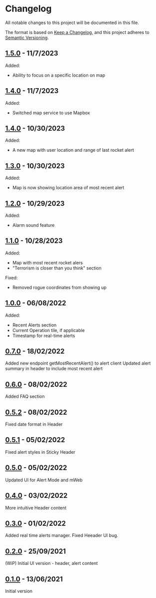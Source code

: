 # Changelog

All notable changes to this project will be documented in this file.

The format is based on [Keep a Changelog](https://keepachangelog.com/en/1.0.0/),
and this project adheres to [Semantic Versioning](https://semver.org/).

## [1.5.0](https://github.com/ErezNagar/code-red/releases/tag/v1.5.0) - 11/7/2023

Added:

- Ability to focus on a specific location on map

## [1.4.0](https://github.com/ErezNagar/code-red/releases/tag/v1.4.0) - 11/7/2023

Added:

- Switched map service to use Mapbox

## [1.4.0](https://github.com/ErezNagar/code-red/releases/tag/v1.4.0) - 10/30/2023

Added:

- A new map with user location and range of last rocket alert

## [1.3.0](https://github.com/ErezNagar/code-red/releases/tag/v1.3.0) - 10/30/2023

Added:

- Map is now showing location area of most recent alert

## [1.2.0](https://github.com/ErezNagar/code-red/releases/tag/v1.2.0) - 10/29/2023

Added:

- Alarm sound feature

## [1.1.0](https://github.com/ErezNagar/code-red/releases/tag/v1.1.0) - 10/28/2023

Added:

- Map with most recent rocket alers
- "Terrorism is closer than you think" section

Fixed:

- Removed rogue coordinates from showing up

## [1.0.0](https://github.com/ErezNagar/code-red/releases/tag/v1.0.0) - 06/08/2022

Added:

- Recent Alerts section
- Current Operation tile, if applicable
- Timestamp for real-time alerts

## [0.7.0](https://github.com/ErezNagar/code-red/releases/tag/v0.7.0) - 18/02/2022

Added new endpoint getMostRecentAlert() to alert client
Updated alert summary in header to include most recent alert

## [0.6.0](https://github.com/ErezNagar/code-red/releases/tag/v0.6.0) - 08/02/2022

Added FAQ section

## [0.5.2](https://github.com/ErezNagar/code-red/releases/tag/v0.5.2) - 08/02/2022

Fixed date format in Header

## [0.5.1](https://github.com/ErezNagar/code-red/releases/tag/v0.5.1) - 05/02/2022

Fixed alert styles in Sticky Header

## [0.5.0](https://github.com/ErezNagar/code-red/releases/tag/v0.5.0) - 05/02/2022

Updated UI for Alert Mode and mWeb

## [0.4.0](https://github.com/ErezNagar/code-red/releases/tag/v0.4.0) - 03/02/2022

More intuitive Header content

## [0.3.0](https://github.com/ErezNagar/code-red/releases/tag/v0.3.0) - 01/02/2022

Added real time alerts manager.
Fixed Heeader UI bug.

## [0.2.0](https://github.com/ErezNagar/code-red/releases/tag/v0.2.0) - 25/09/2021

(WiP) Initial UI version - header, alert content

## [0.1.0](https://github.com/ErezNagar/code-red/releases/tag/v0.1.0) - 13/06/2021

Initial version
